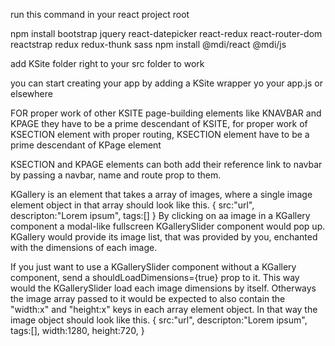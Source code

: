 run this command in your react project root

npm install bootstrap jquery react-datepicker react-redux react-router-dom reactstrap redux redux-thunk sass npm install @mdi/react @mdi/js

add KSite folder right to your src folder to work

you can start creating your app by adding a KSite wrapper yo your app.js or elsewhere

FOR proper work of other KSITE page-building elements like KNAVBAR and KPAGE they have to be a prime descendant of KSITE, for proper work of KSECTION element with proper routing, KSECTION element have to be a prime descendant of KPage element

KSECTION and KPAGE elements can both add their reference link to navbar by passing a navbar, name and route prop to them.

KGallery is an element that takes a array of images, where a single image element object in that array should look like this.
{
src:"url",
descripton:"Lorem ipsum",
tags:[]
}
By clicking on aa image in a KGallery component a modal-like fullscreen KGallerySlider component would pop up. KGallery would provide its image list, that was provided by you, enchanted with the dimensions of each image.

If you just want to use a KGallerySlider component without a KGallery component, send a shouldLoadDimensions={true} prop to it. This way would the KGallerySlider load each image dimensions by itself. Otherways the image array passed to it would be expected to also contain the "width:x" and "height:x" keys in each array element object.
In that way the image object should look like this.
{
src:"url",
descripton:"Lorem ipsum",
tags:[],
width:1280,
height:720,
}
